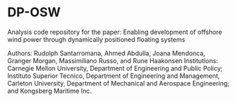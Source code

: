 # DP-OSW
Analysis code repository for the paper: Enabling development of offshore wind power through dynamically positioned floating systems

Authors: Rudolph Santarromana, Ahmed Abdulla, Joana Mendonca, Granger Morgan, Massimiliano Russo, and Rune Haakonsen
Institutions: Carnegie Mellon University, Department of Engineering and Public Policy; Instituto Superior Tecnico, Department of Engineering and Management, Carleton University, Department of Mechanical and Aerospace Engineering; and Kongsberg Maritime Inc.
